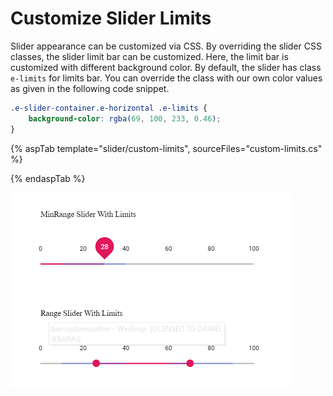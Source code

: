 # Customize Slider Limits

Slider appearance can be customized via CSS. By overriding the slider CSS classes, the slider limit bar can be customized.
Here, the limit bar is customized with different background color. By default, the slider has class `e-limits` for limits bar.
You can override the class with our own color values as given in the following code snippet.

```css
.e-slider-container.e-horizontal .e-limits {
    background-color: rgba(69, 100, 233, 0.46);
}
```

{% aspTab template="slider/custom-limits", sourceFiles="custom-limits.cs" %}

{% endaspTab %}

![ASP .NET Core - Slider - Limit Customization](../images/limit-customization.png)